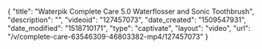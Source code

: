 {
    "title": "Waterpik Complete Care 5.0 Waterflosser and Sonic Toothbrush",
    "description": "",
    "videoid": "127457073",
    "date_created": "1509547931",
    "date_modified": "1518710171",
    "type": "captivate",
    "layout": "video",
    "url": "\/v\/complete-care-63546309-46803382-mp4\/127457073"
}